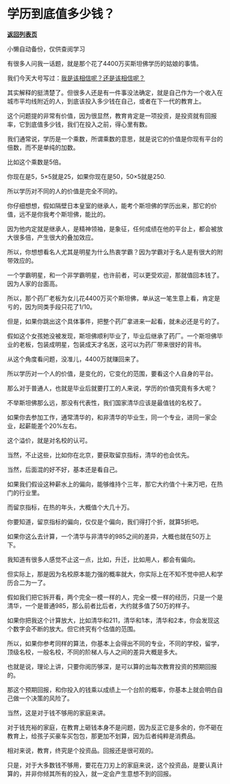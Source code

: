 # 学历到底值多少钱？

[**返回列表页**](/gzh/记忆承载3)

小懒自动备份，仅供查阅学习

有很多人问我一话题，就是那个花了4400万买斯坦佛学历的姑娘的事情。

  

我们今天大号写过：[我是该相信呢？还是该相信呢？](https://mp.weixin.qq.com/s?__biz=MzU0MjYwNDU2Mw==&mid=2247486319&idx=2&sn=6d334ae2ca0648cd3dc9e54efd205010&chksm=fb196713cc6eee0541a665b555911215d57dcca9456e47d67da2e68111599022ee0104db6504&token=1669257061&lang=zh_CN&scene=21#wechat_redirect)

  

其实解释的挺清楚了。但很多人还是有一件事没法确定，就是自己作为一个收入在城市平均线附近的人，到底该投入多少钱在自己，或者在下一代的教育上。

  

这个问题提的非常有价值，因为很显然，教育肯定是一项投资，是投资就有回报率，它到底值多少钱，我们在投入之前，得心里有数。

  

我们通常说，学历是一个乘数，所谓乘数的意思，就是说它的价值是你现有平台的倍数，而不是单纯的加数。

  

比如这个乘数是5倍。

  

你现在是5，5×5就是25，如果你现在是50，50×5就是250.

  

所以学历对不同的人的价值是完全不同的。

  

你仔细想想，假如隔壁日本皇室的继承人，能考个斯坦佛的学历出来，那它的价值，远不是你我考个斯坦佛，能比的。

  

因为他内定就是继承人，是精神领袖，是象征，任何成绩在他的平台上，都会被放大很多倍，产生很大的叠加效应。

  

所以，你想想看名人尤其是明星为什么热衷学霸？因为学霸对于名人是有很大的附带效应的。  

  

一个学霸明星，和一个非学霸明星，也许前者，可以更受欢迎，那就值回本钱了。因为人家的台面高。

  

所以，那个药厂老板为女儿花4400万买个斯坦佛，单从这一笔生意上看，肯定是亏的，因为同类手段只花了1/10。

  

但是，如果你跳出这个具体事件，把整个药厂拿进来一起看，就未必还是亏的了。

  

假如这个女孩她没被发现，斯坦佛顺利毕业了，毕业后继承了药厂。一个斯坦佛毕业的老板，包装成明星，包装成天才名医，这可以为药厂带来很好的背书。

  

从这个角度看问题，没准儿，4400万就赚回来了。

  

所以学历对一个人的价值，是变化的，它变化的范围，要看这个人自身的平台。

  

那么对于普通人，也就是毕业后就要打工的人来说，学历的价值究竟有多大呢？

  

不举斯坦佛那么远，那没有代表性，我们国家清华应该是最值钱的名校了。

  

如果你去参加工作，通常清华的，和非清华的毕业生，同一个专业，进同一家企业，起薪能差个20%左右。

  

这个溢价，就是对名校的认可。

  

当然，不止这些，比如你在北京，要获取留京指标，清华的也会优先。

  

当然，后面混的好不好，基本还是看自己。

  

如果我们假设这种薪水上的偏向，能够维持个三年，那它大约值个十来万吧，在热门的行业里。

  

而留京指标，在热的年头，大概值个大几十万。

  

你要知道，留京指标的偏向，仅仅是个偏向，我们得打个折，就算5折吧。

  

如果你这么去计算，一个清华与非清华的985之间的差异，大概也就在50万上下。

  

我知道有很多人感觉不止这一点，比如，升迁，比如用人，都会有偏向。

  

但实际上，那是因为名校原本能力强的概率就大，你实际上在不知不觉中把人和学历合二为一了。

  

假如我们把它拆开看，两个完全一模一样的人，完全一模一样的经历，只是一个是清华，一个是普通985，那么前者比后者，大约就多值了50万的样子。

  

如果你把我这个计算放大，比如清华和211，清华和1本，清华和2本，你会发现这个数字会不断的放大。但它终究有个估值的范围。

  

所以，如果你参考同样的算法，你基本上会得出不同的专业，不同的学校，留学，顶级名校，一般名校，不同的阶梯人与人之间的差异大概是多大。

  

也就是说，理论上讲，只要你阅历够深，是可以算的出每次教育投资的预期回报的。

  

那这个预期回报，和你投入的钱乘以成绩上一个台阶的概率，你基本上就会明白自己做一个决策的风险了。

  

当然，这是对于钱不够用的家庭来讲。

  

对于钱充裕的家庭，在教育上砸钱本身不是问题，因为反正它是多余的，你不砸在教育上，给孩子买豪车买包包，那更加不划算，因为后者纯粹是消费品。

  

相对来说，教育，终究是个投资品。回报还是很可观的。

  

只是，对于大多数钱不够用，要花在刀刃上的家庭来说，这个投资品，是要认真计算的，并非你倾其所有的投入，就一定会产生意想不到的回报。


